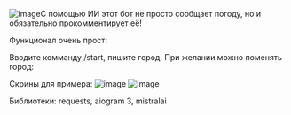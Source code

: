 ![image](https://github.com/user-attachments/assets/1b90fa79-8c4e-44eb-a615-73919a87388a)С помощью ИИ этот бот не просто сообщает погоду, но и обязательно прокомментирует её!

Функционал очень прост:

  Вводите комманду /start, пишите город. При желании можно поменять город:

Скрины для примера:
![image](https://github.com/user-attachments/assets/217790c6-e66a-477d-ae2f-659b9f8af83d)
![image](https://github.com/user-attachments/assets/84c70ddb-135b-4a66-bc6d-ea4871474c61)

Библиотеки: requests, aiogram 3, mistralai
